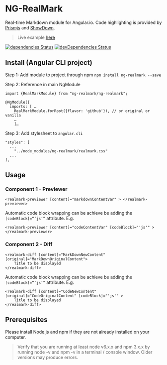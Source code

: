 # NG-RealMark
Real-time Markdown module for Angular.io. Code highlighting is provided by [Prismjs](http://prismjs.com/) and [ShowDown](https://github.com/showdownjs/showdown).

> Live example [here](https://liammann.github.io/ng-realmark/)

[![dependencies Status](https://david-dm.org/liammann/ng-realmark/status.svg)](https://david-dm.org/liammann/ng-realmark)
[![devDependencies Status](https://david-dm.org/liammann/ng-realmark/dev-status.svg)](https://david-dm.org/liammann/ng-realmark?type=dev)



## Install (Angular CLI project) 
Step 1: Add module to project through npm `npm install ng-realmark --save`

Step 2: Reference in main NgModule
```
import {RealMarkModule} from "ng-realmark/ng-realmark";
 
@NgModule({
  imports: [ …
    RealMarkModule.forRoot({flavor: 'github'}), // or original or vanilla
    …
	]…
```
Step 3: Add stylesheet to `angular.cli`
``` 
"styles": [
  ...
	"../node_modules/ng-realmark/realmark.css"
  ...
],
```

## Usage 
### Component 1 - Previewer
```
<realmark-previewer [content]="markdownContentVar" > </realmark-previewer>
```
Automatic code block wrapping can be achieve be adding the `[codeBlock]=“‘js’”` attribute. E.g. 
```
<realmark-previewer [content]="codeContentVar" [codeBlock]="'js'" > </realmark-previewer>
```


### Component 2 - Diff
```
<realmark-diff [content]="MarkDownNewContent" [original]="MarkDownOriginalContent">
	Title to be displayed
</realmark-diff>
```
Automatic code block wrapping can be achieve be adding the `[codeBlock]=“‘js’”` attribute. E.g. 
```
<realmark-diff [content]="CodeNewContent" [original]="CodeOriginalContent" [codeBlock]="'js'" >
	Title to be displayed
</realmark-diff>
```

## Prerequisites

Please install Node.js and npm if they are not already installed on your computer.

> Verify that you are running at least node v6.x.x and npm 3.x.x by running node -v and npm -v in a terminal / console window. Older versions may produce errors.
